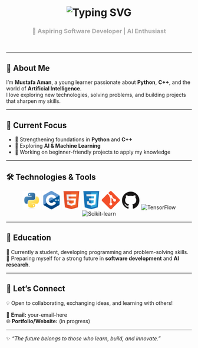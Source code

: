 <!-- 1) BIG HEADING WITH BLUE THEME -->
<h1 align="center">
  <!-- Multiple lines in typing animation; separate them with semicolons (;) -->
  <img 
    src="https://readme-typing-svg.demolab.com/?lines=Hi+there!+I%27m+Mustafa+Aman;An+Aspiring+Software+Developer;Welcome+to+my+Profile!&font=Montserrat&weight=700&size=40&color=2196F3&duration=2000&pause=1000&center=true&vCenter=true&width=900&height=120" 
    alt="Typing SVG" 
  />
</h1>

<!-- 2) SUB-HEADING IN BLUE -->
<h3 align="center" style="color:#A9A9A9;">
  🚀 Aspiring Software Developer | AI Enthusiast
</h3>
<br/>

---

## 🌟 About Me  
I’m **Mustafa Aman**, a young learner passionate about **Python**, **C++**, and the world of **Artificial Intelligence**.  
I love exploring new technologies, solving problems, and building projects that sharpen my skills.  

---

## 🎯 Current Focus  
- 🔹 Strengthening foundations in **Python** and **C++**  
- 🔹 Exploring **AI & Machine Learning**  
- 🔹 Working on beginner-friendly projects to apply my knowledge  

---

## 🛠️ Technologies & Tools  

<p align="center">
  <!-- Languages -->
  <img src="https://raw.githubusercontent.com/devicons/devicon/master/icons/python/python-original.svg" alt="Python" width="50" height="50"/>
  <img src="https://raw.githubusercontent.com/devicons/devicon/master/icons/cplusplus/cplusplus-original.svg" alt="C++" width="50" height="50"/>
  <img src="https://raw.githubusercontent.com/devicons/devicon/master/icons/html5/html5-original.svg" alt="HTML5" width="50" height="50"/>
  <img src="https://raw.githubusercontent.com/devicons/devicon/master/icons/css3/css3-original.svg" alt="CSS3" width="50" height="50"/>
  
  <!-- Tools -->
  <img src="https://raw.githubusercontent.com/devicons/devicon/master/icons/git/git-original.svg" alt="Git" width="50" height="50"/>
  <img src="https://raw.githubusercontent.com/devicons/devicon/master/icons/github/github-original.svg" alt="GitHub" width="50" height="50"/>
  
  <!-- AI/ML -->
  <img src="https://upload.wikimedia.org/wikipedia/commons/1/10/TensorFlow_logo.svg" alt="TensorFlow" width="50" height="50"/>
  <img src="https://upload.wikimedia.org/wikipedia/commons/0/05/Scikit_learn_logo_small.svg" alt="Scikit-learn" width="50" height="50"/>
</p>

---

## 📖 Education  
📌 Currently a student, developing programming and problem-solving skills.  
📌 Preparing myself for a strong future in **software development** and **AI research**.  

---

## 🤝 Let’s Connect  
💡 Open to collaborating, exchanging ideas, and learning with others!  

📧 **Email:** your-email-here  
🌐 **Portfolio/Website:** (in progress)  

---

✨ *“The future belongs to those who learn, build, and innovate.”*  
